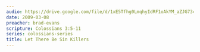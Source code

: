 ```yaml
---
audio: https://drive.google.com/file/d/1xE5Tfhg0LmqhyIdRF1oAkYM_aZJG73cY/view
date: 2009-03-08
preacher: brad-evans
scripture: Colossians 3:5-11
series: colossians-series
title: Let There Be Sin Killers
---
```

